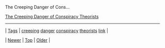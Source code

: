 <!--
title: The Creeping Danger of Conspiracy Theorists
date: 2020-06-28T15:27:00.303Z
tags: creeping, danger, conspiracy, theorists, link
-->


The Creeping Danger of Cons...

[The Creeping Danger of Conspiracy Theorists](http://www.vanityfair.com/online/eichenwald/2013/04/creeping-danger-conspiracy-theorists)

<!--BOTTOM-POST-NAVIGATION-->
---

| [Tags](tags.md) | [creeping](tag-creeping.md) [danger](tag-danger.md) [conspiracy](tag-conspiracy.md) [theorists](tag-theorists.md) [link](tag-link.md) |

| [Newer](86820719884.md) | [Top](index.md) | [Older](86880311837.md) |